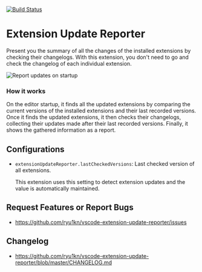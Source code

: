[![Build Status](https://travis-ci.org/ryu1kn/vscode-extension-update-reporter.svg?branch=master)](https://travis-ci.org/ryu1kn/vscode-extension-update-reporter)

# Extension Update Reporter

Present you the summary of all the changes of the installed extensions by checking their changelogs.
With this extension, you don't need to go and check the changelog of each individual extension.

![Report updates on startup](https://raw.githubusercontent.com/ryu1kn/vscode-extension-update-reporter/master/images/public.gif)

### How it works

On the editor startup, it finds all the updated extensions by comparing the current versions of the
installed extensions and their last recorded versions. Once it finds the updated extensions,
it then checks their changelogs, collecting their updates made after their last recorded versions.
Finally, it shows the gathered information as a report.

## Configurations

* `extensionUpdateReporter.lastCheckedVersions`: Last checked version of all extensions.

    This extension uses this setting to detect extension updates and the value is automatically maintained.

## Request Features or Report Bugs

* https://github.com/ryu1kn/vscode-extension-update-reporter/issues

## Changelog

* https://github.com/ryu1kn/vscode-extension-update-reporter/blob/master/CHANGELOG.md
